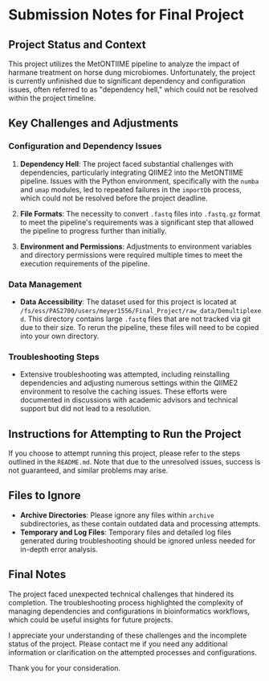 # Submission Notes for Final Project

## Project Status and Context

This project utilizes the MetONTIIME pipeline to analyze the impact of harmane treatment on horse dung microbiomes. Unfortunately, the project is currently unfinished due to significant dependency and configuration issues, often referred to as "dependency hell," which could not be resolved within the project timeline.

## Key Challenges and Adjustments

### Configuration and Dependency Issues

1. **Dependency Hell**: The project faced substantial challenges with dependencies, particularly integrating QIIME2 into the MetONTIIME pipeline. Issues with the Python environment, specifically with the `numba` and `umap` modules, led to repeated failures in the `importDb` process, which could not be resolved before the project deadline.

2. **File Formats**: The necessity to convert `.fastq` files into `.fastq.gz` format to meet the pipeline's requirements was a significant step that allowed the pipeline to progress further than initially.

3. **Environment and Permissions**: Adjustments to environment variables and directory permissions were required multiple times to meet the execution requirements of the pipeline.

### Data Management

- **Data Accessibility**: The dataset used for this project is located at `/fs/ess/PAS2700/users/meyer1556/Final_Project/raw_data/Demultiplexed`. This directory contains large `.fastq` files that are not tracked via git due to their size. To rerun the pipeline, these files will need to be copied into your own directory.

### Troubleshooting Steps

- Extensive troubleshooting was attempted, including reinstalling dependencies and adjusting numerous settings within the QIIME2 environment to resolve the caching issues. These efforts were documented in discussions with academic advisors and technical support but did not lead to a resolution.

## Instructions for Attempting to Run the Project

If you choose to attempt running this project, please refer to the steps outlined in the `README.md`. Note that due to the unresolved issues, success is not guaranteed, and similar problems may arise.

## Files to Ignore

- **Archive Directories**: Please ignore any files within `archive` subdirectories, as these contain outdated data and processing attempts.
- **Temporary and Log Files**: Temporary files and detailed log files generated during troubleshooting should be ignored unless needed for in-depth error analysis.

## Final Notes

The project faced unexpected technical challenges that hindered its completion. The troubleshooting process highlighted the complexity of managing dependencies and configurations in bioinformatics workflows, which could be useful insights for future projects.

I appreciate your understanding of these challenges and the incomplete status of the project. Please contact me if you need any additional information or clarification on the attempted processes and configurations.

Thank you for your consideration.
